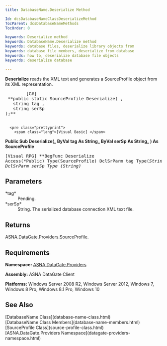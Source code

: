 ```yaml
---
title: DatabaseName.Deserialize Method

Id: dcsDatabaseNameClassDeserializeMethod
TocParent: dcsDatabaseNameMethods
TocOrder: 0

keywords: Deserialize method
keywords: DatabaseName.Deserialize method
keywords: database files, deserialize library objects from
keywords: database file members, deserialize from database
keywords: how to, deserialize database file objects
keywords: deserialize database

---
```


**Deserialize** reads the XML text and generates a SourceProfile object from its XML representation.
<pre class="prettyprint">
        <span class="lang">[C#]</span>
 **public static SourceProfile Deserialize( ,
   string tag ,
   string serSp
);** 
      </pre>
      <pre class="prettyprint">
        <span class="lang">[Visual Basic] </span>
 **Public Sub Deserialize(_ 
   ByVal tag As String_ 
   ByVal serSp As String_
) As SourceProfile** 
      </pre>
      <pre class="prettyprint">
        <span class="lang">[Visual RPG]</span>
 **BegFunc Deserialize Access(*Public) Type(SourceProfile)
   DclSrParm tag   Type(*String)
   DclSrParm serSp Type (*String)** 
      </pre>

## Parameters

<dl>
        <dt>
 *tag* 
        </dt>
        <dd>Pending. </dd>
        <dt>
 *serSp* 
        </dt>
        <dd>String. The serialized database connection XML text file.
							</dd>
</dl>

## Returns

ASNA.DataGate.Providers.SourceProfile.
## Requirements

**Namespace:** [ ASNA.DataGate.Providers](datagate-providers-namespace.html) 

**Assembly:** ASNA DataGate Client

**Platforms:** Windows Server 2008 R2, Windows Server 2012, Windows 7, Windows 8 Pro, Windows 8.1 Pro, Windows 10
## See Also

<dl />
      [DatabaseName Class](database-name-class.html)
      <br />
      [DatabaseName Class Members](database-name-members.html)
      <br />
      [SourceProfile Class](source-profile-class.html)
      <br />
      [ASNA.DataGate.Providers Namespace](datagate-providers-namespace.html)

